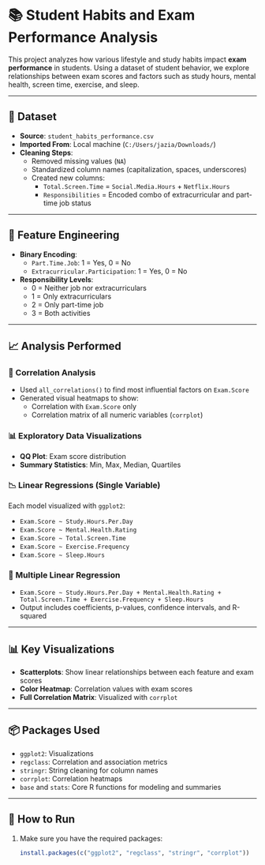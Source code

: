 # 📚 Student Habits and Exam Performance Analysis

This project analyzes how various lifestyle and study habits impact **exam performance** in students. Using a dataset of student behavior, we explore relationships between exam scores and factors such as study hours, mental health, screen time, exercise, and sleep.

---

## 📁 Dataset

- **Source**: `student_habits_performance.csv`
- **Imported From**: Local machine (`C:/Users/jazia/Downloads/`)
- **Cleaning Steps**:
  - Removed missing values (`NA`)
  - Standardized column names (capitalization, spaces, underscores)
  - Created new columns:
    - `Total.Screen.Time` = `Social.Media.Hours` + `Netflix.Hours`
    - `Responsibilities` = Encoded combo of extracurricular and part-time job status

---

## 🧠 Feature Engineering

- **Binary Encoding**:
  - `Part.Time.Job`: 1 = Yes, 0 = No
  - `Extracurricular.Participation`: 1 = Yes, 0 = No
- **Responsibility Levels**:
  - 0 = Neither job nor extracurriculars
  - 1 = Only extracurriculars
  - 2 = Only part-time job
  - 3 = Both activities

---

## 📈 Analysis Performed

### 🔢 Correlation Analysis
- Used `all_correlations()` to find most influential factors on `Exam.Score`
- Generated visual heatmaps to show:
  - Correlation with `Exam.Score` only
  - Correlation matrix of all numeric variables (`corrplot`)

### 📊 Exploratory Data Visualizations
- **QQ Plot**: Exam score distribution
- **Summary Statistics**: Min, Max, Median, Quartiles

### 📉 Linear Regressions (Single Variable)
Each model visualized with `ggplot2`:
- `Exam.Score ~ Study.Hours.Per.Day`
- `Exam.Score ~ Mental.Health.Rating`
- `Exam.Score ~ Total.Screen.Time`
- `Exam.Score ~ Exercise.Frequency`
- `Exam.Score ~ Sleep.Hours`

### 🧪 Multiple Linear Regression
- `Exam.Score ~ Study.Hours.Per.Day + Mental.Health.Rating + Total.Screen.Time + Exercise.Frequency + Sleep.Hours`
- Output includes coefficients, p-values, confidence intervals, and R-squared

---

## 📊 Key Visualizations

- **Scatterplots**: Show linear relationships between each feature and exam scores
- **Color Heatmap**: Correlation values with exam scores
- **Full Correlation Matrix**: Visualized with `corrplot`

---

## 📦 Packages Used

- `ggplot2`: Visualizations
- `regclass`: Correlation and association metrics
- `stringr`: String cleaning for column names
- `corrplot`: Correlation heatmaps
- `base` and `stats`: Core R functions for modeling and summaries

---

## 🚀 How to Run

1. Make sure you have the required packages:
   ```r
   install.packages(c("ggplot2", "regclass", "stringr", "corrplot"))
